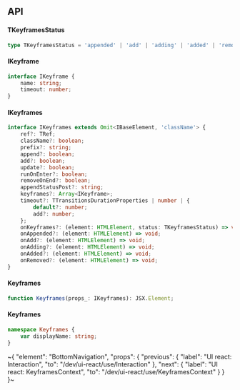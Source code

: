 

## API

#### TKeyframesStatus

```ts
type TKeyframesStatus = 'appended' | 'add' | 'adding' | 'added' | 'removed';
```

#### IKeyframe

```ts
interface IKeyframe {
    name: string;
    timeout: number;
}
```

#### IKeyframes

```ts
interface IKeyframes extends Omit<IBaseElement, 'className'> {
    ref?: TRef;
    className?: boolean;
    prefix?: string;
    append?: boolean;
    add?: boolean;
    update?: boolean;
    runOnEnter?: boolean;
    removeOnEnd?: boolean;
    appendStatusPost?: string;
    keyframes?: Array<IKeyframe>;
    timeout?: TTransitionsDurationProperties | number | {
        default?: number;
        add?: number;
    };
    onKeyframes?: (element: HTMLElement, status: TKeyframesStatus) => void;
    onAppended?: (element: HTMLElement) => void;
    onAdd?: (element: HTMLElement) => void;
    onAdding?: (element: HTMLElement) => void;
    onAdded?: (element: HTMLElement) => void;
    onRemoved?: (element: HTMLElement) => void;
}
```

#### Keyframes

```ts
function Keyframes(props_: IKeyframes): JSX.Element;
```

#### Keyframes

```ts
namespace Keyframes {
    var displayName: string;
}
```


~{
  "element": "BottomNavigation",
  "props": {
    "previous": {
      "label": "UI react: Interaction",
      "to": "/dev/ui-react/use/Interaction"
    },
    "next": {
      "label": "UI react: KeyframesContext",
      "to": "/dev/ui-react/use/KeyframesContext"
    }
  }
}~
